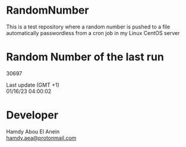 # RandomNumber    
This is a test repository where a random number is pushed to a file automatically passwordless from a cron job in my Linux CentOS server    
# Random Number of the last run   
30697
      
Last update (GMT +1)    
01/16/23 04:00:02
# Developer    
Hamdy Abou El Anein   
hamdy.aea@protonmail.com
